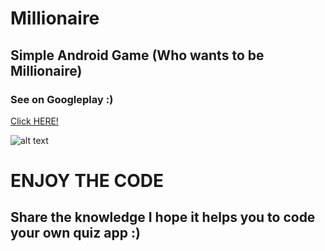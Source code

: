 # Millionaire
## Simple Android Game (Who wants to be Millionaire)

### See on Googleplay :)
[Click HERE!](https://play.google.com/store/apps/details?id=com.milyoner.akademi.bilisim.milyoner
)

![alt text](https://image.ibb.co/jZ08C7/milyoner_coverr_ing.png "preview")

# ENJOY THE CODE
## Share the knowledge I hope it helps you to code your own quiz app :)
